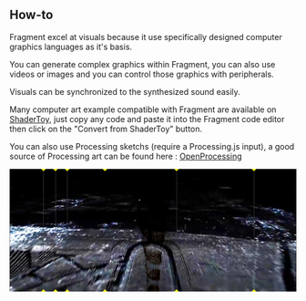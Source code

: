 ## How-to

Fragment excel at visuals because it use specifically designed computer graphics languages as it's basis.

You can generate complex graphics within Fragment, you can also use videos or images and you can control those graphics with peripherals.

Visuals can be synchronized to the synthesized sound easily.

Many computer art example compatible with Fragment are available on [ShaderToy](https://www.shadertoy.com), just copy any code and paste it into the Fragment code editor then click on the "Convert from ShaderToy" button.

You can also use Processing sketchs (require a Processing.js input), a good source of Processing art can be found here : [OpenProcessing](https://www.openprocessing.org/)

![Visuals](images/canvas.png)